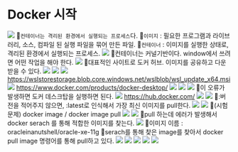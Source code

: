 # Docker 시작
![](../image/Pasted%20image%2020240503153209.png)
📌`컨테이너는 격리된 환경에서 실행되는 프로세스`다.
📌`이미지` : 필요한 프로그램과 라이브러리, 소스, 컴파일 된 실행 파일을 묶어 만든 파일.
📌`컨테이너` : 이미지를 실행한 상태로, 격리된 환경에서 실행되는 프로세스.
![](../image/Pasted%20image%2020240503153558.png)
📌컨테이너는 커널기반이다. window에서 쓰려면 어떤 작업을 해야 한다.
![](../image/Pasted%20image%2020240503153856.png)
📌대표적인 사이트로 도커 허브. 이미지를 공유하고 다운받을 수 있다.
![](../image/Pasted%20image%2020240503154013.png)
![](../image/Pasted%20image%2020240503154036.png)
![](../image/Pasted%20image%2020240503154822.png)
https://wslstorestorage.blob.core.windows.net/wslblob/wsl_update_x64.msi
![](../image/Pasted%20image%2020240503160154.png)
https://www.docker.com/products/docker-desktop/
![](../image/Pasted%20image%2020240503162448.png)
![](../image/Pasted%20image%2020240503162541.png)
![](../image/Pasted%20image%2020240503162711.png)
📌이 오류가 발생하면 도커 데스크탑을 실행하면 된다.
![](../image/Pasted%20image%2020240503162734.png)
https://hub.docker.com/
![](../image/Pasted%20image%2020240503163532.png)
![](../image/Pasted%20image%2020240503163646.png)
📌:버전을 적어주지 않으면, :latest로 인식해서 가장 최신 이미지를 pull한다.
![](../image/Pasted%20image%2020240503164014.png)
![](../image/Pasted%20image%2020240503164126.png)
📌(시험문제) docker image / docker image pull
![](../image/Pasted%20image%2020240503164314.png)
![](../image/Pasted%20image%2020240503164749.png)
📌pull 하는데 에러가 발생해서 docker serach 를 통해 적합한 이미지를 찾는다.
![](../image/Pasted%20image%2020240503170549.png)
📌이미지 이름 : oracleinanutshell/oracle-xe-11g
📌serach를 통해 찾은 image를 찾아서 docker pull image 명령어를 통해 pull하고 있다.
![](../image/Pasted%20image%2020240503170711.png)
![](../image/Pasted%20image%2020240503171020.png)
![](../image/Pasted%20image%2020240503171929.png)
![](../image/Pasted%20image%2020240503172317.png)
![](../image/Pasted%20image%2020240503172613.png)
